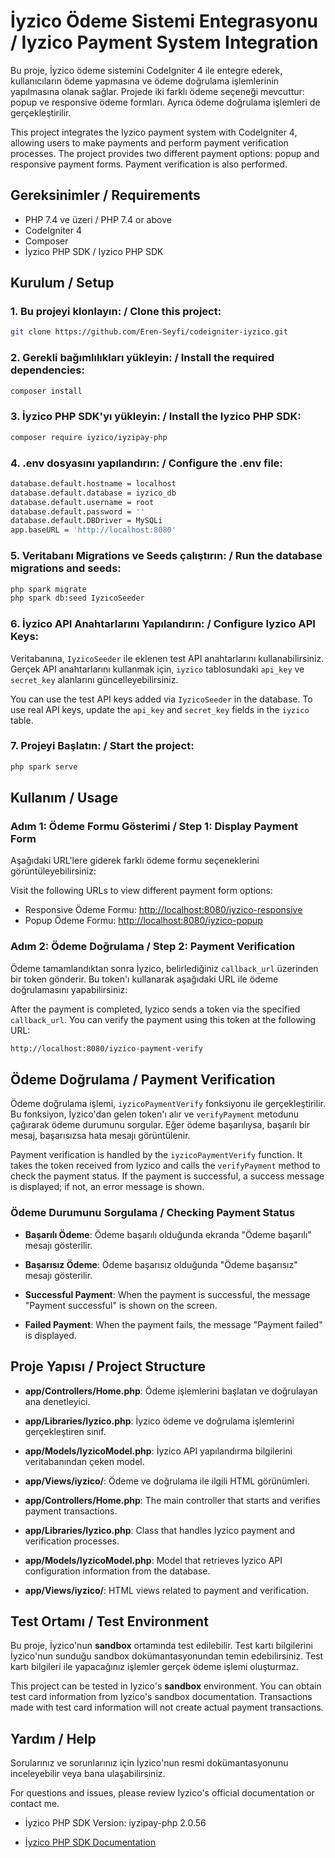 
# İyzico Ödeme Sistemi Entegrasyonu / Iyzico Payment System Integration

Bu proje, İyzico ödeme sistemini CodeIgniter 4 ile entegre ederek, kullanıcıların ödeme yapmasına ve ödeme doğrulama işlemlerinin yapılmasına olanak sağlar. Projede iki farklı ödeme seçeneği mevcuttur: popup ve responsive ödeme formları. Ayrıca ödeme doğrulama işlemleri de gerçekleştirilir.

This project integrates the Iyzico payment system with CodeIgniter 4, allowing users to make payments and perform payment verification processes. The project provides two different payment options: popup and responsive payment forms. Payment verification is also performed.

## Gereksinimler / Requirements

- PHP 7.4 ve üzeri / PHP 7.4 or above
- CodeIgniter 4
- Composer
- İyzico PHP SDK / Iyzico PHP SDK

## Kurulum / Setup

### 1. Bu projeyi klonlayın: / Clone this project:
```bash
git clone https://github.com/Eren-Seyfi/codeigniter-iyzico.git
```

### 2. Gerekli bağımlılıkları yükleyin: / Install the required dependencies:
```bash
composer install
```

### 3. İyzico PHP SDK'yı yükleyin: / Install the Iyzico PHP SDK:
```bash
composer require iyzico/iyzipay-php
```

### 4. .env dosyasını yapılandırın: / Configure the .env file:
```bash
database.default.hostname = localhost
database.default.database = iyzico_db
database.default.username = root
database.default.password = ''
database.default.DBDriver = MySQLi
app.baseURL = 'http://localhost:8080'
```

### 5. Veritabanı Migrations ve Seeds çalıştırın: / Run the database migrations and seeds:
```bash
php spark migrate
php spark db:seed IyzicoSeeder
```

### 6. İyzico API Anahtarlarını Yapılandırın: / Configure Iyzico API Keys:
Veritabanına, `IyzicoSeeder` ile eklenen test API anahtarlarını kullanabilirsiniz. Gerçek API anahtarlarını kullanmak için, `iyzico` tablosundaki `api_key` ve `secret_key` alanlarını güncelleyebilirsiniz.

You can use the test API keys added via `IyzicoSeeder` in the database. To use real API keys, update the `api_key` and `secret_key` fields in the `iyzico` table.

### 7. Projeyi Başlatın: / Start the project:
```bash
php spark serve
```

## Kullanım / Usage

### Adım 1: Ödeme Formu Gösterimi / Step 1: Display Payment Form
Aşağıdaki URL'lere giderek farklı ödeme formu seçeneklerini görüntüleyebilirsiniz:

Visit the following URLs to view different payment form options:

- Responsive Ödeme Formu: [http://localhost:8080/iyzico-responsive](http://localhost:8080/iyzico-responsive)
- Popup Ödeme Formu: [http://localhost:8080/iyzico-popup](http://localhost:8080/iyzico-popup)

### Adım 2: Ödeme Doğrulama / Step 2: Payment Verification
Ödeme tamamlandıktan sonra İyzico, belirlediğiniz `callback_url` üzerinden bir token gönderir. Bu token'ı kullanarak aşağıdaki URL ile ödeme doğrulamasını yapabilirsiniz:

After the payment is completed, Iyzico sends a token via the specified `callback_url`. You can verify the payment using this token at the following URL:

```bash
http://localhost:8080/iyzico-payment-verify
```

## Ödeme Doğrulama / Payment Verification
Ödeme doğrulama işlemi, `iyzicoPaymentVerify` fonksiyonu ile gerçekleştirilir. Bu fonksiyon, İyzico'dan gelen token'ı alır ve `verifyPayment` metodunu çağırarak ödeme durumunu sorgular. Eğer ödeme başarılıysa, başarılı bir mesaj, başarısızsa hata mesajı görüntülenir.

Payment verification is handled by the `iyzicoPaymentVerify` function. It takes the token received from Iyzico and calls the `verifyPayment` method to check the payment status. If the payment is successful, a success message is displayed; if not, an error message is shown.

### Ödeme Durumunu Sorgulama / Checking Payment Status
- **Başarılı Ödeme**: Ödeme başarılı olduğunda ekranda "Ödeme başarılı" mesajı gösterilir.
- **Başarısız Ödeme**: Ödeme başarısız olduğunda "Ödeme başarısız" mesajı gösterilir.

- **Successful Payment**: When the payment is successful, the message "Payment successful" is shown on the screen.
- **Failed Payment**: When the payment fails, the message "Payment failed" is displayed.

## Proje Yapısı / Project Structure

- **app/Controllers/Home.php**: Ödeme işlemlerini başlatan ve doğrulayan ana denetleyici.
- **app/Libraries/Iyzico.php**: İyzico ödeme ve doğrulama işlemlerini gerçekleştiren sınıf.
- **app/Models/IyzicoModel.php**: İyzico API yapılandırma bilgilerini veritabanından çeken model.
- **app/Views/iyzico/**: Ödeme ve doğrulama ile ilgili HTML görünümleri.

- **app/Controllers/Home.php**: The main controller that starts and verifies payment transactions.
- **app/Libraries/Iyzico.php**: Class that handles Iyzico payment and verification processes.
- **app/Models/IyzicoModel.php**: Model that retrieves Iyzico API configuration information from the database.
- **app/Views/iyzico/**: HTML views related to payment and verification.

## Test Ortamı / Test Environment

Bu proje, İyzico'nun **sandbox** ortamında test edilebilir. Test kartı bilgilerini İyzico'nun sunduğu sandbox dokümantasyonundan temin edebilirsiniz. Test kartı bilgileri ile yapacağınız işlemler gerçek ödeme işlemi oluşturmaz.

This project can be tested in Iyzico's **sandbox** environment. You can obtain test card information from Iyzico's sandbox documentation. Transactions made with test card information will not create actual payment transactions.

## Yardım / Help

Sorularınız ve sorunlarınız için İyzico'nun resmi dokümantasyonunu inceleyebilir veya bana ulaşabilirsiniz.

For questions and issues, please review Iyzico's official documentation or contact me.

- İyzico PHP SDK Version: iyzipay-php 2.0.56 

- [İyzico PHP SDK Documentation](https://github.com/iyzico/iyzipay-php)
